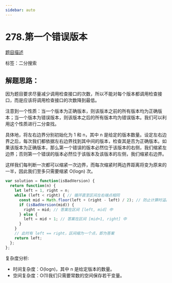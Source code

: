 ```yaml
---
sidebar: auto
---
```


# 278.第一个错误版本
[题目描述](https://leetcode.cn/problems/first-bad-version/)

标签：二分搜索

## 解题思路：
因为题目要求尽量减少调用检查接口的次数，所以不能对每个版本都调用检查接口，而是应该将调用检查接口的次数降到最低。

注意到一个性质：当一个版本为正确版本，则该版本之前的所有版本均为正确版本；当一个版本为错误版本，则该版本之后的所有版本均为错误版本。我们可以利用这个性质进行二分查找。

具体地，将左右边界分别初始化为 1 和 n，其中 n 是给定的版本数量。设定左右边界之后，每次我们都依据左右边界找到其中间的版本，检查其是否为正确版本。如果该版本为正确版本，那么第一个错误的版本必然位于该版本的右侧，我们缩紧左边界；否则第一个错误的版本必然位于该版本及该版本的左侧，我们缩紧右边界。

这样我们每判断一次都可以缩紧一次边界，而每次缩紧时两边界距离将变为原来的一半，因此我们至多只需要缩紧 O(logn) 次。

```js
var solution = function(isBadVersion) {
  return function(n) {
    let left = 1, right = n;
    while (left < right) { // 循环直至区间左右端点相同
      const mid = Math.floor(left + (right - left) / 2); // 防止计算时溢出
      if (isBadVersion(mid)) {
        right = mid; // 答案在区间 [left, mid] 中
      } else {
        left = mid + 1; // 答案在区间 [mid+1, right] 中
      }
    }
    // 此时有 left == right，区间缩为一个点，即为答案
    return left;
  };
};
```

复杂度分析: 
- 时间复杂度：O(logn)，其中 n 是给定版本的数量。
- 空间复杂度：O(1)我们只需要常数的空间保存若干变量。



